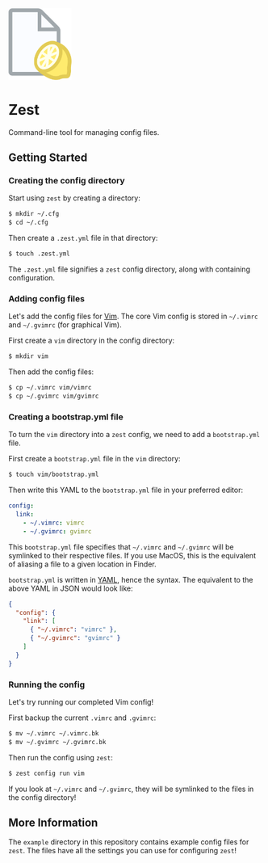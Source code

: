<img src="media/logo.png" width="125px">

# Zest

Command-line tool for managing config files.

## Getting Started

### Creating the config directory

Start using `zest` by creating a directory:
```sh
$ mkdir ~/.cfg
$ cd ~/.cfg
```

Then create a `.zest.yml` file in that directory:
```sh
$ touch .zest.yml
```

The `.zest.yml` file signifies a `zest` config directory, along with containing configuration.

### Adding config files

Let's add the config files for [Vim][vim].
The core Vim config is stored in `~/.vimrc` and `~/.gvimrc` (for graphical Vim).

First create a `vim` directory in the config directory:
```sh
$ mkdir vim
```

Then add the config files:
```sh
$ cp ~/.vimrc vim/vimrc
$ cp ~/.gvimrc vim/gvimrc
```

[vim]: https://wikipedia.org/wiki/Vim_(text_editor)

### Creating a bootstrap.yml file

To turn the `vim` directory into a `zest` config, we need to add a `bootstrap.yml` file.

First create a `bootstrap.yml` file in the `vim` directory:
```sh
$ touch vim/bootstrap.yml
```

Then write this YAML to the `bootstrap.yml` file in your preferred editor:
```yaml
config:
  link:
    - ~/.vimrc: vimrc
    - ~/.gvimrc: gvimrc
```

This `bootstrap.yml` file specifies that `~/.vimrc` and `~/.gvimrc` will be symlinked to their respective files.
If you use MacOS, this is the equivalent of aliasing a file to a given location in Finder.

`bootstrap.yml` is written in [YAML][yaml], hence the syntax.
The equivalent to the above YAML in JSON would look like:
```json
{
  "config": {
    "link": [
      { "~/.vimrc": "vimrc" },
      { "~/.gvimrc": "gvimrc" }
    ]
  }
}
```

[yaml]: https://wikipedia.org/wiki/YAML

### Running the config

Let's try running our completed Vim config!

First backup the current `.vimrc` and `.gvimrc`:
```sh
$ mv ~/.vimrc ~/.vimrc.bk
$ mv ~/.gvimrc ~/.gvimrc.bk
```

Then run the config using `zest`:
```sh
$ zest config run vim
```

If you look at `~/.vimrc` and `~/.gvimrc`, they will be symlinked to the files in the config directory!

## More Information

The `example` directory in this repository contains example config files for `zest`.
The files have all the settings you can use for configuring `zest`!
